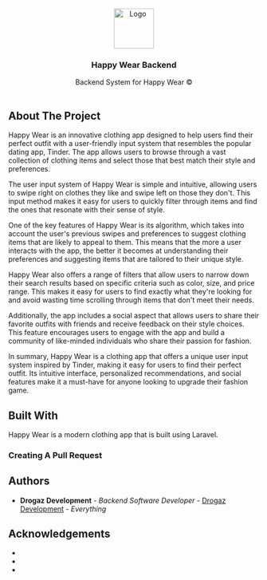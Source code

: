 <br/>
<p align="center">
  <a href="https://github.com/DrogazDev/Happy Wear">
    <img src="https://cdn.discordapp.com/attachments/1098951195843899443/1101661060211167272/132106930.png" alt="Logo" width="80" height="80">
  </a>

  <h3 align="center">Happy Wear Backend</h3>

  <p align="center">
    Backend System for Happy Wear ©
    <br/>
    <br/>
  </p>
</p>



## About The Project

Happy Wear is an innovative clothing app designed to help users find their perfect outfit with a user-friendly input system that resembles the popular dating app, Tinder. The app allows users to browse through a vast collection of clothing items and select those that best match their style and preferences.

The user input system of Happy Wear is simple and intuitive, allowing users to swipe right on clothes they like and swipe left on those they don't. This input method makes it easy for users to quickly filter through items and find the ones that resonate with their sense of style.

One of the key features of Happy Wear is its algorithm, which takes into account the user's previous swipes and preferences to suggest clothing items that are likely to appeal to them. This means that the more a user interacts with the app, the better it becomes at understanding their preferences and suggesting items that are tailored to their unique style.

Happy Wear also offers a range of filters that allow users to narrow down their search results based on specific criteria such as color, size, and price range. This makes it easy for users to find exactly what they're looking for and avoid wasting time scrolling through items that don't meet their needs.

Additionally, the app includes a social aspect that allows users to share their favorite outfits with friends and receive feedback on their style choices. This feature encourages users to engage with the app and build a community of like-minded individuals who share their passion for fashion.

In summary, Happy Wear is a clothing app that offers a unique user input system inspired by Tinder, making it easy for users to find their perfect outfit. Its intuitive interface, personalized recommendations, and social features make it a must-have for anyone looking to upgrade their fashion game.

## Built With

Happy Wear is a modern clothing app that is built using Laravel.

### Creating A Pull Request



## Authors

* **Drogaz Development** - *Backend Software Developer* - [Drogaz Development](https://github.com/DrogazDev/) - *Everything*

## Acknowledgements

* []()
* []()
* []()
